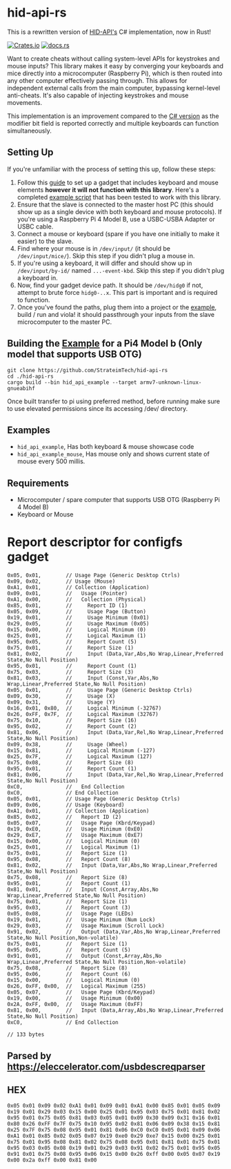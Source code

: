# hid-api-rs
This is a rewritten version of [HID-API's](https://github.com/StrateimTech/HID-API/) C# implementation, now in Rust!

[![Crates.io](https://img.shields.io/crates/v/hid-api-rs?style=flat-square)](https://crates.io/crates/hid-api-rs) [![docs.rs](https://img.shields.io/docsrs/hid-api-rs?style=flat-square)](https://docs.rs/hid-api-rs/)

Want to create cheats without calling system-level APIs for keystrokes and mouse inputs? This library makes it easy by converging your keyboards and mice directly into a microcomputer (Raspberry Pi), which is then routed into any other computer effectively passing through. This allows for independent external calls from the main computer, bypassing kernel-level anti-cheats. It's also capable of injecting keystrokes and mouse movements.

This implementation is an improvement compared to the [C# version](https://github.com/StrateimTech/HID-API/) as the modifier bit field is reported correctly and multiple keyboards can function simultaneously.

## Setting Up
If you're unfamiliar with the process of setting this up, follow these steps:

1. Follow this [guide](https://www.isticktoit.net/?p=1383) to set up a gadget that includes keyboard and mouse elements **however it will not function with this library**. Here's a completed [example script](https://github.com/StrateimTech/hid-api-rs/blob/master/example_gadget.sh/) that has been tested to work with this library.
2. Ensure that the slave is connected to the master host PC (this should show up as a single device with both keyboard and mouse protocols). If you're using a Raspberry Pi 4 Model B, use a USBC-USBA Adapter or USBC cable.
3. Connect a mouse or keyboard (spare if you have one initially to make it easier) to the slave.
4. Find where your mouse is in `/dev/input/` (it should be `/dev/input/mice/`). Skip this step if you didn't plug a mouse in.
5. If you're using a keyboard, it will differ and should show up in `/dev/input/by-id/` named `...-event-kbd`. Skip this step if you didn't plug a keyboard in.
6. Now, find your gadget device path. It should be `/dev/hidg0` if not, attempt to brute force `hidg0-..x`. This part is important and is required to function.
7. Once you've found the paths, plug them into a project or the [example](https://github.com/StrateimTech/hid-api-rs/blob/master/src/example/bin.rs), build / run and viola! it should passthrough your inputs from the slave microcomputer to the master PC.

## Building the [Example](https://github.com/StrateimTech/hid-api-rs/blob/master/src/example/bin-generic.rs) for a Pi4 Model b (Only model that supports USB OTG)
```
git clone https://github.com/StrateimTech/hid-api-rs
cd ./hid-api-rs
cargo build --bin hid_api_example --target armv7-unknown-linux-gnueabihf
```
Once built transfer to pi using preferred method, before running make sure to use elevated permissions since its accessing /dev/ directory.

## Examples
- ``hid_api_example``, Has both keyboard & mouse showcase code
- ``hid_api_example_mouse``, Has mouse only and shows current state of mouse every 500 millis.

## Requirements
- Microcomputer / spare computer that supports USB OTG (Raspberry Pi 4 Model B)
- Keyboard or Mouse

# Report descriptor for configfs gadget
```
0x05, 0x01,        // Usage Page (Generic Desktop Ctrls)
0x09, 0x02,        // Usage (Mouse)
0xA1, 0x01,        // Collection (Application)
0x09, 0x01,        //   Usage (Pointer)
0xA1, 0x00,        //   Collection (Physical)
0x85, 0x01,        //     Report ID (1)
0x05, 0x09,        //     Usage Page (Button)
0x19, 0x01,        //     Usage Minimum (0x01)
0x29, 0x05,        //     Usage Maximum (0x05)
0x15, 0x00,        //     Logical Minimum (0)
0x25, 0x01,        //     Logical Maximum (1)
0x95, 0x05,        //     Report Count (5)
0x75, 0x01,        //     Report Size (1)
0x81, 0x02,        //     Input (Data,Var,Abs,No Wrap,Linear,Preferred State,No Null Position)
0x95, 0x01,        //     Report Count (1)
0x75, 0x03,        //     Report Size (3)
0x81, 0x03,        //     Input (Const,Var,Abs,No Wrap,Linear,Preferred State,No Null Position)
0x05, 0x01,        //     Usage Page (Generic Desktop Ctrls)
0x09, 0x30,        //     Usage (X)
0x09, 0x31,        //     Usage (Y)
0x16, 0x01, 0x80,  //     Logical Minimum (-32767)
0x26, 0xFF, 0x7F,  //     Logical Maximum (32767)
0x75, 0x10,        //     Report Size (16)
0x95, 0x02,        //     Report Count (2)
0x81, 0x06,        //     Input (Data,Var,Rel,No Wrap,Linear,Preferred State,No Null Position)
0x09, 0x38,        //     Usage (Wheel)
0x15, 0x81,        //     Logical Minimum (-127)
0x25, 0x7F,        //     Logical Maximum (127)
0x75, 0x08,        //     Report Size (8)
0x95, 0x01,        //     Report Count (1)
0x81, 0x06,        //     Input (Data,Var,Rel,No Wrap,Linear,Preferred State,No Null Position)
0xC0,              //   End Collection
0xC0,              // End Collection
0x05, 0x01,        // Usage Page (Generic Desktop Ctrls)
0x09, 0x06,        // Usage (Keyboard)
0xA1, 0x01,        // Collection (Application)
0x85, 0x02,        //   Report ID (2)
0x05, 0x07,        //   Usage Page (Kbrd/Keypad)
0x19, 0xE0,        //   Usage Minimum (0xE0)
0x29, 0xE7,        //   Usage Maximum (0xE7)
0x15, 0x00,        //   Logical Minimum (0)
0x25, 0x01,        //   Logical Maximum (1)
0x75, 0x01,        //   Report Size (1)
0x95, 0x08,        //   Report Count (8)
0x81, 0x02,        //   Input (Data,Var,Abs,No Wrap,Linear,Preferred State,No Null Position)
0x75, 0x08,        //   Report Size (8)
0x95, 0x01,        //   Report Count (1)
0x81, 0x01,        //   Input (Const,Array,Abs,No Wrap,Linear,Preferred State,No Null Position)
0x75, 0x01,        //   Report Size (1)
0x95, 0x03,        //   Report Count (3)
0x05, 0x08,        //   Usage Page (LEDs)
0x19, 0x01,        //   Usage Minimum (Num Lock)
0x29, 0x03,        //   Usage Maximum (Scroll Lock)
0x91, 0x02,        //   Output (Data,Var,Abs,No Wrap,Linear,Preferred State,No Null Position,Non-volatile)
0x75, 0x01,        //   Report Size (1)
0x95, 0x05,        //   Report Count (5)
0x91, 0x01,        //   Output (Const,Array,Abs,No Wrap,Linear,Preferred State,No Null Position,Non-volatile)
0x75, 0x08,        //   Report Size (8)
0x95, 0x06,        //   Report Count (6)
0x15, 0x00,        //   Logical Minimum (0)
0x26, 0xFF, 0x00,  //   Logical Maximum (255)
0x05, 0x07,        //   Usage Page (Kbrd/Keypad)
0x19, 0x00,        //   Usage Minimum (0x00)
0x2A, 0xFF, 0x00,  //   Usage Maximum (0xFF)
0x81, 0x00,        //   Input (Data,Array,Abs,No Wrap,Linear,Preferred State,No Null Position)
0xC0,              // End Collection

// 133 bytes
```
## Parsed by https://eleccelerator.com/usbdescreqparser

## HEX
```
0x05 0x01 0x09 0x02 0xA1 0x01 0x09 0x01 0xA1 0x00 0x85 0x01 0x05 0x09 0x19 0x01 0x29 0x03 0x15 0x00 0x25 0x01 0x95 0x03 0x75 0x01 0x81 0x02 0x95 0x01 0x75 0x05 0x81 0x03 0x05 0x01 0x09 0x30 0x09 0x31 0x16 0x01 0x80 0x26 0xFF 0x7F 0x75 0x10 0x95 0x02 0x81 0x06 0x09 0x38 0x15 0x81 0x25 0x7F 0x75 0x08 0x95 0x01 0x81 0x06 0xC0 0xC0 0x05 0x01 0x09 0x06 0xA1 0x01 0x85 0x02 0x05 0x07 0x19 0xe0 0x29 0xe7 0x15 0x00 0x25 0x01 0x75 0x01 0x95 0x08 0x81 0x02 0x75 0x08 0x95 0x01 0x81 0x01 0x75 0x01 0x95 0x03 0x05 0x08 0x19 0x01 0x29 0x03 0x91 0x02 0x75 0x01 0x95 0x05 0x91 0x01 0x75 0x08 0x95 0x06 0x15 0x00 0x26 0xff 0x00 0x05 0x07 0x19 0x00 0x2a 0xff 0x00 0x81 0x00 
```
